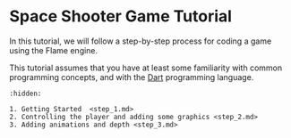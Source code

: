 # Space Shooter Game Tutorial

In this tutorial, we will follow a step-by-step process for coding a game using the Flame
engine.

This tutorial assumes that you have at least some familiarity with common programming concepts, and
with the [Dart] programming language.


[Dart]: https://dart.dev/overview

```{toctree}
:hidden:

1. Getting Started  <step_1.md>
2. Controlling the player and adding some graphics <step_2.md>
3. Adding animations and depth <step_3.md>
```

